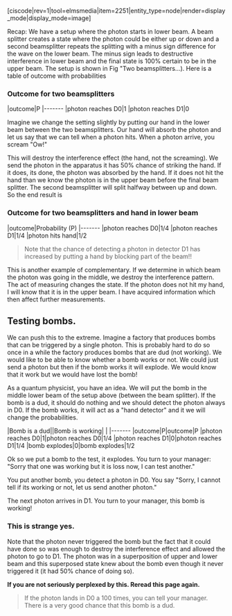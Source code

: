 [ciscode|rev=1|tool=elmsmedia|item=2251|entity_type=node|render=display_mode|display_mode=image]


Recap: We have a setup where the photon starts in lower beam. A beam splitter creates a state where the photon could be either up or down and a second beamsplitter repeats the splitting with a minus sign difference for the wave on the lower beam. The minus sign leads to destructive interference in lower beam and the final state is 100% certain to be in the upper beam. The setup is shown in Fig "Two beamsplitters...). Here is a table of outcome with probabilities

### Outcome for two beamsplitters

|outcome|P
|-------
|photon reaches D0|1
|photon reaches D1|0

Imagine we change the setting slightly by putting our hand in the lower beam between the two beamsplitters. Our hand will absorb the photon and let us say that we can tell when a photon hits. When a photon arrive, you scream "Ow!" 

 This will destroy the interference effect (the hand, not the screaming).  We send the photon in the apparatus it has 50% chance of striking the hand. If it does, its done, the photon was absorbed by the hand. If it does not  hit the hand than we know the photon is in the upper beam before the final beam splitter. The second beamsplitter will split halfway between up and down. So the end result is

### Outcome for two beamsplitters and hand in lower beam

|outcome|Probability (P)
|-------
|photon reaches D0|1/4
|photon reaches D1|1/4
|photon hits hand|1/2

> Note that the chance of detecting a photon in detector D1 has increased by putting a hand by blocking part of the beam!!

This is another example of complementary. If we determine in which beam the photon was going in the middle, we destroy the interference pattern. The act of measuring changes the state. If the photon does not hit my hand, I will know that it is in the upper beam. I have acquired information which then affect further measurements. 

## Testing bombs. 

We can push this to the extreme. Imagine a factory that produces bombs that can be triggered by a single photon. This is probably hard to do so once in a while the factory produces bombs that are dud (not working). We would like to be able to know whether a bomb works or not. We could just send a photon but then if the bomb works it will explode. We would know that it work but we would have lost the bomb!

As a quantum physicist, you have an idea. We will put the bomb in the middle lower beam of the setup above (between the beam splitter). If the bomb is a dud, it should do nothing and we should detect the photon always in D0. If the bomb works, it will act as a "hand detector" and it we will change the probabilities. 

|Bomb is a dud||Bomb is working| |
|-------
|outcome|P|outcome|P
|photon reaches D0|1|photon reaches D0|1/4
|photon reaches D1|0|photon reaches D1|1/4
|bomb explodes|0|bomb explodes|1/2

Ok so we put a bomb to the test, it explodes. You turn to your manager: "Sorry that one was working but it is loss now, I can test another."

You put another bomb, you detect a photon in D0. You say "Sorry, I cannot tell if its working or not, let us send another photon."
 
The next photon arrives in D1. You turn to your manager, this bomb is working!

### This is strange yes. 

Note that the photon never triggered the bomb but the fact that it could have done so was enough to destroy the interference effect and allowed the photon to go to D1. The photon was in a superposition of upper and lower beam and this superposed state knew about the bomb even though it never triggered it (it had 50% chance of doing so). 

**If you are not seriously perplexed by this. Reread this page again.**

> If the photon lands in D0 a 100 times, you can tell your manager. There is a very good chance that this bomb is a dud.

